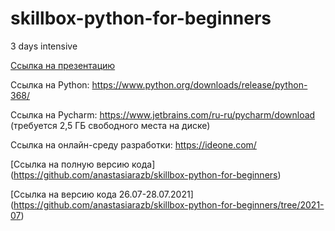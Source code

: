 # skillbox-python-for-beginners
3 days intensive


[Ссылка на презентацию](https://docs.google.com/presentation/d/1zTCd7lbfmjEMOg1p249TJ_ff4-RanAv0EBGTNEqWWZ8/edit?usp=sharing)

Ссылка на Python: https://www.python.org/downloads/release/python-368/

Ссылка на Pycharm: https://www.jetbrains.com/ru-ru/pycharm/download (требуется 2,5 ГБ свободного места на диске)

Ссылка на онлайн-среду разработки: https://ideone.com/

[Ссылка на полную версию кода] (https://github.com/anastasiarazb/skillbox-python-for-beginners)

[Ссылка на версию кода 26.07-28.07.2021] (https://github.com/anastasiarazb/skillbox-python-for-beginners/tree/2021-07)
